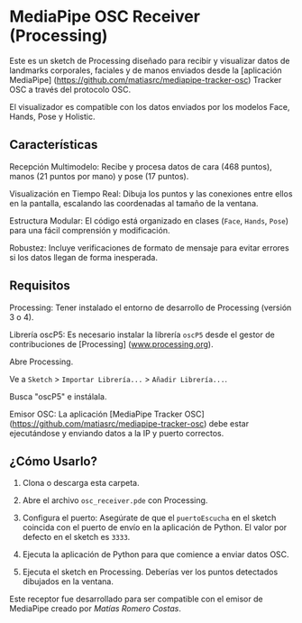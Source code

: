 # MediaPipe OSC Receiver (Processing)

Este es un sketch de Processing diseñado para recibir y visualizar datos de landmarks corporales, faciales y de manos enviados desde la [aplicación MediaPipe] (https://github.com/matiasrc/mediapipe-tracker-osc) Tracker OSC a través del protocolo OSC.

El visualizador es compatible con los datos enviados por los modelos Face, Hands, Pose y Holistic.

## Características
Recepción Multimodelo: Recibe y procesa datos de cara (468 puntos), manos (21 puntos por mano) y pose (17 puntos).

Visualización en Tiempo Real: Dibuja los puntos y las conexiones entre ellos en la pantalla, escalando las coordenadas al tamaño de la ventana.

Estructura Modular: El código está organizado en clases (`Face`, `Hands`, `Pose`) para una fácil comprensión y modificación.

Robustez: Incluye verificaciones de formato de mensaje para evitar errores si los datos llegan de forma inesperada.

## Requisitos
Processing: Tener instalado el entorno de desarrollo de Processing (versión 3 o 4).

Librería oscP5: Es necesario instalar la librería `oscP5` desde el gestor de contribuciones de [Processing] (www.processing.org).

Abre Processing.

Ve a `Sketch` > `Importar Librería...` > `Añadir Librería...`.

Busca "oscP5" e instálala.

Emisor OSC: La aplicación [MediaPipe Tracker OSC] (https://github.com/matiasrc/mediapipe-tracker-osc) debe estar ejecutándose y enviando datos a la IP y puerto correctos.


## ¿Cómo Usarlo?

1. Clona o descarga esta carpeta.

2. Abre el archivo `osc_receiver.pde` con Processing.

3. Configura el puerto: Asegúrate de que el `puertoEscucha` en el sketch coincida con el puerto de envío en la aplicación de Python. El valor por defecto en el sketch es `3333`.

4. Ejecuta la aplicación de Python para que comience a enviar datos OSC.

5. Ejecuta el sketch en Processing. Deberías ver los puntos detectados dibujados en la ventana.

Este receptor fue desarrollado para ser compatible con el emisor de MediaPipe creado por *Matías Romero Costas*.